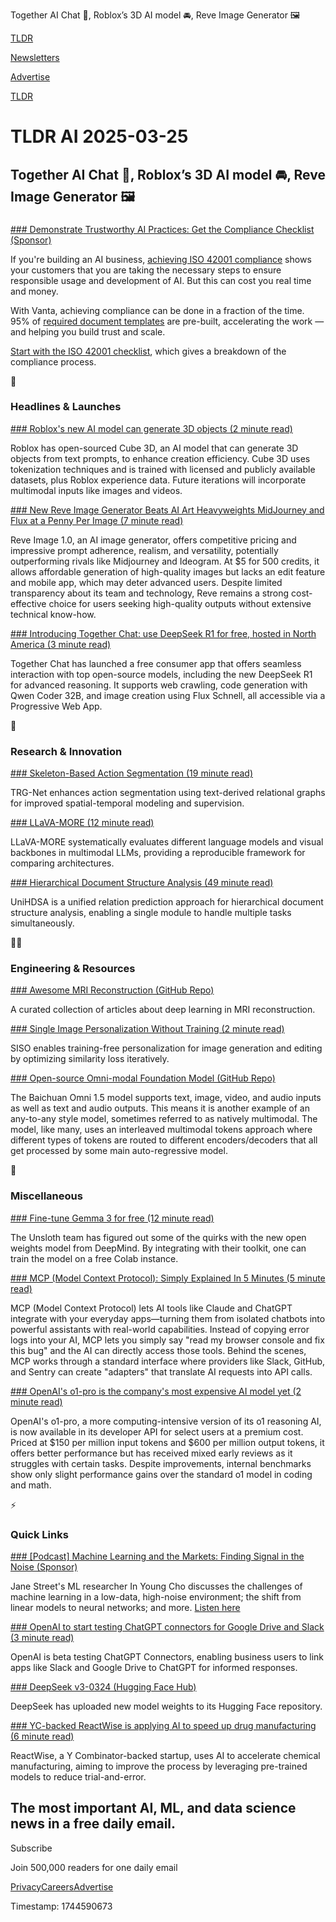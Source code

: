 Together AI Chat 🤖, Roblox’s 3D AI model 🚘, Reve Image Generator 🖼️

[TLDR](/)

[Newsletters](/newsletters)

[Advertise](https://advertise.tldr.tech/)

[TLDR](/)

# TLDR AI 2025-03-25

## Together AI Chat 🤖, Roblox’s 3D AI model 🚘, Reve Image Generator 🖼️

### 

[### Demonstrate Trustworthy AI Practices: Get the Compliance Checklist (Sponsor)](https://www.vanta.com/downloads/the-iso-42001-compliance-checklist?utm_campaign=iso42001_checklist&amp;utm_source=tldr-ai&amp;utm_medium=newsletter)

If you're building an AI business, [achieving ISO 42001 compliance](https://www.vanta.com/downloads/the-iso-42001-compliance-checklist?utm_campaign=iso42001_checklist&utm_source=tldr-ai&utm_medium=newsletter) shows your customers that you are taking the necessary steps to ensure responsible usage and development of AI. But this can cost you real time and money.

With Vanta, achieving compliance can be done in a fraction of the time. 95% of [required document templates](https://www.vanta.com/downloads/the-iso-42001-compliance-checklist?utm_campaign=iso42001_checklist&utm_source=tldr-ai&utm_medium=newsletter) are pre-built, accelerating the work — and helping you build trust and scale.

[Start with the ISO 42001 checklist](https://www.vanta.com/downloads/the-iso-42001-compliance-checklist?utm_campaign=iso42001_checklist&utm_source=tldr-ai&utm_medium=newsletter), which gives a breakdown of the compliance process.

🚀

### Headlines & Launches

[### Roblox's new AI model can generate 3D objects (2 minute read)](https://www.theverge.com/news/630977/roblox-cube-3d-objects-mesh-ai-text-prompt?utm_source=tldrai)

Roblox has open-sourced Cube 3D, an AI model that can generate 3D objects from text prompts, to enhance creation efficiency. Cube 3D uses tokenization techniques and is trained with licensed and publicly available datasets, plus Roblox experience data. Future iterations will incorporate multimodal inputs like images and videos.

[### New Reve Image Generator Beats AI Art Heavyweights MidJourney and Flux at a Penny Per Image (7 minute read)](https://decrypt.co/311375/new-reve-image-generator-beats-ai-art-heavyweights-midjourney-and-flux-at-a-penny-per-image?utm_source=tldrai)

Reve Image 1.0, an AI image generator, offers competitive pricing and impressive prompt adherence, realism, and versatility, potentially outperforming rivals like Midjourney and Ideogram. At $5 for 500 credits, it allows affordable generation of high-quality images but lacks an edit feature and mobile app, which may deter advanced users. Despite limited transparency about its team and technology, Reve remains a strong cost-effective choice for users seeking high-quality outputs without extensive technical know-how.

[### Introducing Together Chat: use DeepSeek R1 for free, hosted in North America (3 minute read)](https://www.together.ai/blog/together-chat?utm_source=tldrai)

Together Chat has launched a free consumer app that offers seamless interaction with top open-source models, including the new DeepSeek R1 for advanced reasoning. It supports web crawling, code generation with Qwen Coder 32B, and image creation using Flux Schnell, all accessible via a Progressive Web App.

🧠

### Research & Innovation

[### Skeleton-Based Action Segmentation (19 minute read)](https://arxiv.org/abs/2503.15126v1?utm_source=tldrai)

TRG-Net enhances action segmentation using text-derived relational graphs for improved spatial-temporal modeling and supervision.

[### LLaVA-MORE (12 minute read)](https://arxiv.org/abs/2503.15621v1?utm_source=tldrai)

LLaVA-MORE systematically evaluates different language models and visual backbones in multimodal LLMs, providing a reproducible framework for comparing architectures.

[### Hierarchical Document Structure Analysis (49 minute read)](https://arxiv.org/abs/2503.15893v1?utm_source=tldrai)

UniHDSA is a unified relation prediction approach for hierarchical document structure analysis, enabling a single module to handle multiple tasks simultaneously.

👨‍💻

### Engineering & Resources

[### Awesome MRI Reconstruction (GitHub Repo)](https://github.com/mosaf/awesome-dl-based-cs-mri?utm_source=tldrai)

A curated collection of articles about deep learning in MRI reconstruction.

[### Single Image Personalization Without Training (2 minute read)](https://siso-paper.github.io/?utm_source=tldrai)

SISO enables training-free personalization for image generation and editing by optimizing similarity loss iteratively.

[### Open-source Omni-modal Foundation Model (GitHub Repo)](https://github.com/baichuan-inc/Baichuan-Omni-1.5?utm_source=tldrai)

The Baichuan Omni 1.5 model supports text, image, video, and audio inputs as well as text and audio outputs. This means it is another example of an any-to-any style model, sometimes referred to as natively multimodal. The model, like many, uses an interleaved multimodal tokens approach where different types of tokens are routed to different encoders/decoders that all get processed by some main auto-regressive model.

🎁

### Miscellaneous

[### Fine-tune Gemma 3 for free (12 minute read)](https://unsloth.ai/blog/gemma3?utm_source=tldrai)

The Unsloth team has figured out some of the quirks with the new open weights model from DeepMind. By integrating with their toolkit, one can train the model on a free Colab instance.

[### MCP (Model Context Protocol): Simply Explained In 5 Minutes (5 minute read)](https://read.highgrowthengineer.com/p/mcps-simply-explained?utm_source=tldrai)

MCP (Model Context Protocol) lets AI tools like Claude and ChatGPT integrate with your everyday apps—turning them from isolated chatbots into powerful assistants with real-world capabilities. Instead of copying error logs into your AI, MCP lets you simply say "read my browser console and fix this bug" and the AI can directly access those tools. Behind the scenes, MCP works through a standard interface where providers like Slack, GitHub, and Sentry can create "adapters" that translate AI requests into API calls.

[### OpenAI's o1-pro is the company's most expensive AI model yet (2 minute read)](https://techcrunch.com/2025/03/19/openais-o1-pro-is-its-most-expensive-model-yet/?utm_source=tldrai)

OpenAI's o1-pro, a more computing-intensive version of its o1 reasoning AI, is now available in its developer API for select users at a premium cost. Priced at $150 per million input tokens and $600 per million output tokens, it offers better performance but has received mixed early reviews as it struggles with certain tasks. Despite improvements, internal benchmarks show only slight performance gains over the standard o1 model in coding and math.

⚡️

### Quick Links

[### [Podcast] Machine Learning and the Markets: Finding Signal in the Noise (Sponsor)](https://jane-st.co/ML-markets-TLDR?utm_source=tldrai)

Jane Street's ML researcher In Young Cho discusses the challenges of machine learning in a low-data, high-noise environment; the shift from linear models to neural networks; and more. [Listen here](https://jane-st.co/ML-markets-TLDR)

[### OpenAI to start testing ChatGPT connectors for Google Drive and Slack (3 minute read)](https://techcrunch.com/2025/03/17/openai-to-start-testing-chatgpt-connectors-for-google-drive-and-slack/?utm_source=tldrai)

OpenAI is beta testing ChatGPT Connectors, enabling business users to link apps like Slack and Google Drive to ChatGPT for informed responses.

[### DeepSeek v3-0324 (Hugging Face Hub)](https://huggingface.co/deepseek-ai/DeepSeek-V3-0324/tree/main?utm_source=tldrai)

DeepSeek has uploaded new model weights to its Hugging Face repository.

[### YC-backed ReactWise is applying AI to speed up drug manufacturing (6 minute read)](https://techcrunch.com/2025/03/17/yc-backed-reactwise-is-applying-ai-to-speed-up-drug-manufacturing/?utm_source=tldrai)

ReactWise, a Y Combinator-backed startup, uses AI to accelerate chemical manufacturing, aiming to improve the process by leveraging pre-trained models to reduce trial-and-error.

## The most important AI, ML, and data science news in a free daily email.

Subscribe

Join 500,000 readers for one daily email

[Privacy](/privacy)[Careers](https://jobs.ashbyhq.com/tldr.tech)[Advertise](/ai/advertise)

Timestamp: 1744590673